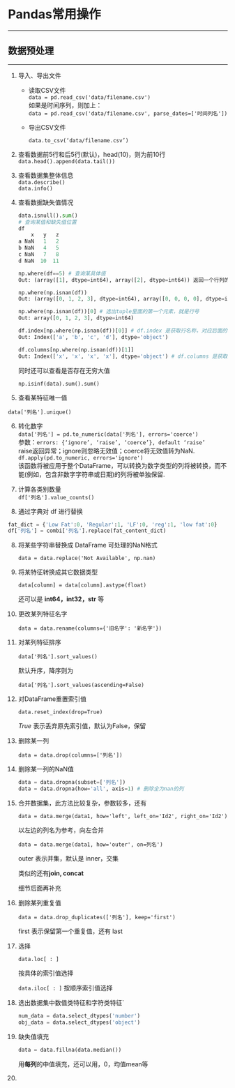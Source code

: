 # Pandas常用操作
---
## 数据预处理
---
1. 导入、导出文件  
   * 读取CSV文件  
     `data = pd.read_csv('data/filename.csv')`  
     如果是时间序列，则加上：  
     `data = pd.read_csv('data/filename.csv', parse_dates=['时间列名'])`

   * 导出CSV文件

     `data.to_csv(‘data/filename.csv’)`

2. 查看数据前5行和后5行(默认)，head(10)，则为前10行  
    `data.head().append(data.tail())`

3. 查看数据集整体信息  
    `data.describe()`  
    `data.info()`

4. 查看数据缺失值情况  

    ```python
    data.isnull().sum()
    # 查询某值和缺失值位置
    df
        x   y   z
    a NaN   1   2
    b NaN   4   5
    c NaN   7   8
    d NaN  10  11
    
    np.where(df==5) # 查询某具体值
    Out: (array([1], dtype=int64), array([2], dtype=int64)) 返回一个行列的元组
    
    np.where(np.isnan(df))
    Out: (array([0, 1, 2, 3], dtype=int64), array([0, 0, 0, 0], dtype=int64))
    
    np.where(np.isnan(df))[0] # 选出tuple里面的第一个元素，就是行号
    Out: array([0, 1, 2, 3], dtype=int64)
    
    df.index[np.where(np.isnan(df))[0]] # df.index 是获取行名称，对应后面的[0]取行号
    Out: Index(['a', 'b', 'c', 'd'], dtype='object')
    
    df.columns[np.where(np.isnan(df))[1]]
    Out: Index(['x', 'x', 'x', 'x'], dtype='object') # df.columns 是获取列名称，对应后面的[1]取列号
    
    ```

    

    同时还可以查看是否存在无穷大值

    `np.isinf(data).sum().sum()`

5. 查看某特征唯一值

  `data['列名'].unique()`

6. 转化数字  
    `data['列名'] = pd.to_numeric(data['列名'], errors='coerce')`  
    参数：`errors: {‘ignore’, ‘raise’, ‘coerce’}, default ‘raise’`  
    raise返回异常；ignore则忽略无效值；coerce将无效值转为NaN.  
    `df.apply(pd.to_numeric, errors='ignore')`  
    该函数将被应用于整个DataFrame，可以转换为数字类型的列将被转换，而不能(例如，包含非数字字符串或日期)的列将被单独保留.

7. 计算各类别数量  
    `df['列名'].value_counts()`  

8. 通过字典对 df 进行替换
```python
fat_dict = {'Low Fat':0, 'Regular':1, 'LF':0, 'reg':1, 'low fat':0} 
df['列名'] = combi['列名'].replace(fat_content_dict)
```

8. 将某些字符串替换成 DataFrame 可处理的NaN格式

    `data = data.replace('Not Available', np.nan)`

9. 将某特征转换成其它数据类型

    `data[column] = data[column].astype(float)`

    还可以是 **int64，int32，str** 等

10. 更改某列特征名字

    `data = data.rename(columns={'旧名字': '新名字'})`

11. 对某列特征排序

       `data['列名'].sort_values()`

       默认升序，降序则为

       `data['列名'].sort_values(ascending=False)`

12. 对DataFrame重置索引值

       `data.reset_index(drop=True)`

       *True* 表示丢弃原先索引值，默认为False，保留  

13. 删除某一列

       `data = data.drop(columns=['列名'])`

14. 删除某一列的NaN值

     ```python
     data = data.dropna(subset=['列名'])
     data = data.dropna(how='all', axis=1) # 删除全为nan的列
     ```

15. 合并数据集，此方法比较复杂，参数较多，还有

       `data = data.merge(data1, how='left', left_on='Id2', right_on='Id2')`

       以左边的列名为参考，向左合并

       `data = data.merge(data1, how='outer', on=列名')`

       outer 表示并集，默认是 inner，交集

       类似的还有**join, concat**

       细节后面再补充

16. 删除某列重复值

       `data = data.drop_duplicates(['列名'], keep='first')`

       first 表示保留第一个重复值，还有 last

17. 选择

       `data.loc[ : ]`	

       按具体的索引值选择

       `data.iloc[ : ]`
       按顺序索引值选择

18. 选出数据集中数值类特征和字符类特征`

      ```python
      num_data = data.select_dtypes('number')
      obj_data = data.select_dtypes('object')
      ```

19. 缺失值填充

      ```python
      data = data.fillna(data.median())
      ```

      用**每列**的中值填充，还可以用，0，均值mean等

20. 

